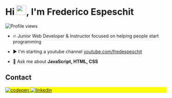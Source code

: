 <h1 align="left">Hi <img src="https://raw.githubusercontent.com/kaueMarques/kaueMarques/master/hi.gif" height="30px">, I'm Frederico Espeschit</h1>
<p align="left"> <img src="https://komarev.com/ghpvc/?username=fredespeschit&color=yellow" alt="Profile views" /> </p>

- 🔥 Junior Web Developer & Instructor focused on helping people start programming 

- ▶️ I'm starting a youtube channel [youtube.com/fredespeschit](https://www.youtube.com/channel/UCTLlgsdpEPj2mOWyZkth4ig)

- 💬 Ask me about **JavaScript, HTML, CSS**

## Contact

<p align="left" style="background:yellow">
<a href="https://codepen.io/fredericoespeschit/collections/public" target="_blank">
  <img align="center" src="https://img.shields.io/badge/-fredericoespeschit-05122A?style=flat&logo=codepen" alt="codepen"/>
</a>

<a href="https://www.linkedin.com/in/fredericoespeschit/" target="_blank">
  <img align="center" src="https://img.shields.io/badge/-fredericoespeschit-05122A?style=flat&logo=linkedin" alt="linkedin"/>
</a>
<!--
<a href="https://instagram.com/fredespeschit" target="_blank">
 <img align="center" src="https://img.shields.io/badge/-fredespeschit-05122A?style=flat&logo=instagram" alt="instagram"/>
</a>
<a href="https://twitter.com/fridiricu" target="_blank">
  <img align="center" src="https://img.shields.io/badge/-fridiricu-05122A?style=flat&logo=twitter" alt="twitter"/>  
</a>
<a href="https://youtube.com/maykbrito" target="_blank">
 <img align="center" src="https://img.shields.io/badge/-maykbrito-05122A?style=flat&logo=youtube" alt="youtube"/>
</a>-->
</p>
